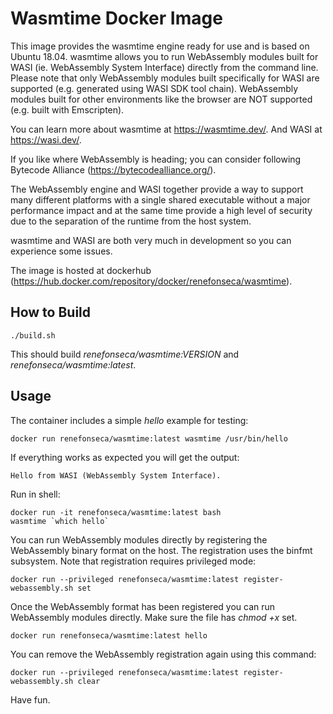 # Wasmtime Docker Image

This image provides the wasmtime engine ready for use and is based on Ubuntu 18.04. wasmtime allows you to run WebAssembly modules built for WASI (ie. WebAssembly System Interface) directly from the command line. Please note that only WebAssembly modules built specifically for WASI are supported (e.g. generated using WASI SDK tool chain). WebAssembly modules built for other environments like the browser are NOT supported (e.g. built with Emscripten).

You can learn more about wasmtime at https://wasmtime.dev/. And WASI at https://wasi.dev/.

If you like where WebAssembly is heading; you can consider following Bytecode Alliance (https://bytecodealliance.org/).

The WebAssembly engine and WASI together provide a way to support many different platforms with a single shared executable without a major performance impact and at the same time provide a high level of security due to the separation of the runtime from the host system.

wasmtime and WASI are both very much in development so you can experience some issues.

The image is hosted at dockerhub (https://hub.docker.com/repository/docker/renefonseca/wasmtime).

## How to Build

```
./build.sh
```

This should build *renefonseca/wasmtime:VERSION* and *renefonseca/wasmtime:latest*.

## Usage

The container includes a simple *hello* example for testing:

```shell
docker run renefonseca/wasmtime:latest wasmtime /usr/bin/hello
```

If everything works as expected you will get the output:
```
Hello from WASI (WebAssembly System Interface).
````

Run in shell:

```shell
docker run -it renefonseca/wasmtime:latest bash
wasmtime `which hello`
```

You can run WebAssembly modules directly by registering the WebAssembly binary format on the host. The registration uses the binfmt subsystem. Note that registration requires privileged mode:
```
docker run --privileged renefonseca/wasmtime:latest register-webassembly.sh set
```

Once the WebAssembly format has been registered you can run WebAssembly modules directly. Make sure the file has *chmod +x* set.
```shell
docker run renefonseca/wasmtime:latest hello
```

You can remove the WebAssembly registration again using this command:
```shell
docker run --privileged renefonseca/wasmtime:latest register-webassembly.sh clear
```

Have fun.

